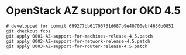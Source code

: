 # OpenStack AZ support for OKD 4.5

    # developped for commit 699277bb61706731d687b9e40700ebf4630b0851
    git checkout fcos
    git apply 0001-AZ-support-for-machines-release-4.5.patch
    git apply 0002-AZ-support-for-network-release-4.5.patch
    git apply 0003-AZ-support-for-router-release-4.5.patch

